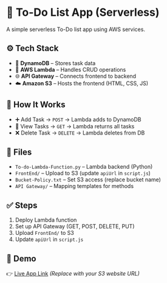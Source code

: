 # 📝 To-Do List App (Serverless)

A simple serverless To-Do list app using AWS services.

## ⚙️ Tech Stack
- 💾 **DynamoDB** – Stores task data
- 🧠 **AWS Lambda** – Handles CRUD operations
- 🌐 **API Gateway** – Connects frontend to backend
- ☁️ **Amazon S3** – Hosts the frontend (HTML, CSS, JS)

## 🚀 How It Works
- ➕ Add Task → `POST` → Lambda adds to DynamoDB
- 📄 View Tasks → `GET` → Lambda returns all tasks
- ❌ Delete Task → `DELETE` → Lambda deletes from DB

## 📂 Files
- `To-do-Lambda-Function.py` – Lambda backend (Python)
- `FrontEnd/` – Upload to S3 (update `apiUrl` in `script.js`)
- `Bucket-Policy.txt` – Set S3 access (replace bucket name)
- `API Gateway/` – Mapping templates for methods

## ✅ Steps
1. Deploy Lambda function
2. Set up API Gateway (GET, POST, DELETE, PUT)
3. Upload `FrontEnd/` to S3
4. Update `apiUrl` in `script.js`

## 🔗 Demo
👉 [Live App Link](http://todo-bucket-list.s3-website.ap-south-1.amazonaws.com/) *(Replace with your S3 website URL)*
